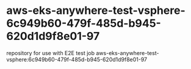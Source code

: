 # aws-eks-anywhere-test-vsphere-6c949b60-479f-485d-b945-620d1d9f8e01-97
repository for use with E2E test job aws-eks-anywhere-test-vsphere:6c949b60-479f-485d-b945-620d1d9f8e01-97
